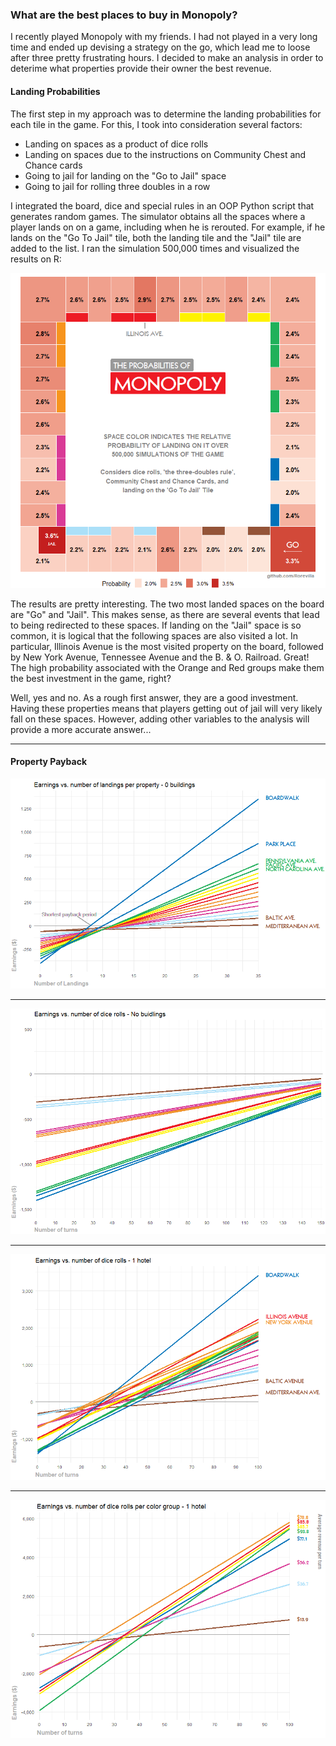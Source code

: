 ### What are the best places to buy in Monopoly?

I recently played Monopoly with my friends. I had not played in a very long time and ended up devising a strategy on the go, which lead me to loose after three pretty frustrating hours. I decided to make an analysis in order to deterime what properties provide their owner the best revenue.

#### Landing Probabilities

The first step in my approach was to determine the landing probabilities for each tile in the game. For this, I took into consideration several factors: 
* Landing on spaces as a product of dice rolls
* Landing on spaces due to the instructions on Community Chest and Chance cards
* Going to jail for landing on the "Go to Jail" space
* Going to jail for rolling three doubles in a row

I integrated the board, dice and special rules in an OOP Python script that generates random games. The simulator obtains all the spaces where a player lands on on a game, including when he is rerouted. For example, if he lands on the "Go To Jail" tile, both the landing tile and the "Jail" tile are added to the list. I ran the simulation 500,000 times and visualized the results on R:

<p align="center">
  <img src="monopoly_probabilities.png" />
</p>

The results are pretty interesting. The two most landed spaces on the board are "Go" and "Jail". This makes sense, as there are several events that lead to being redirected to these spaces. If landing on the "Jail" space is so common, it is logical that the following spaces are also visited a lot. In particular, Illinois Avenue is the most visited property on the board, followed by New York Avenue, Tennessee Avenue and the B. & O. Railroad. Great! The high probability associated with the Orange and Red groups make them the best investment in the game, right?

Well, yes and no. As a rough first answer, they are a good investment. Having these properties means that players getting out of jail will very likely fall on these spaces. However, adding other variables to the analysis will provide a more accurate answer...

---

#### Property Payback

<p align="center">
  <img src="payback_no_buidlings.png" />
</p>

---

<p align="center">
  <img src="payback_w_prob_no_b.png" />
</p>

---

<p align="center">
  <img src="payback_w_prob_1_hotel.png" />
</p>

---

<p align="center">
  <img src="rolls_color_group_1_hotel.png" />
</p>
